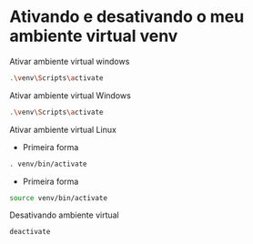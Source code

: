 # Ativando e desativando o meu ambiente virtual venv

Ativar ambiente virtual windows

```bash
.\venv\Scripts\activate
```

Ativar ambiente virtual Windows

```bash
.\venv\Scripts\activate
```

Ativar ambiente virtual Linux

- Primeira forma

```bash
. venv/bin/activate
```

- Primeira forma

```bash
source venv/bin/activate
```

Desativando ambiente virtual

```bash
deactivate
``` 

